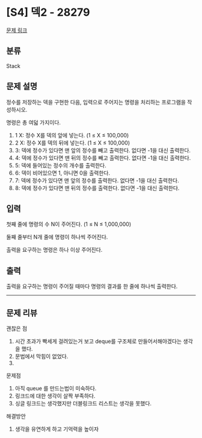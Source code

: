 # [S4] 덱2 - 28279
[문제 링크](https://www.acmicpc.net/problem/28279)

## 분류
Stack

## 문제 설명
정수를 저장하는 덱을 구현한 다음, 입력으로 주어지는 명령을 처리하는 프로그램을 작성하시오.

명령은 총 여덟 가지이다.

1. 1 X: 정수 X를 덱의 앞에 넣는다. (1 ≤ X ≤ 100,000)
2. 2 X: 정수 X를 덱의 뒤에 넣는다. (1 ≤ X ≤ 100,000)
3. 3: 덱에 정수가 있다면 맨 앞의 정수를 빼고 출력한다. 없다면 -1을 대신 출력한다.
4. 4: 덱에 정수가 있다면 맨 뒤의 정수를 빼고 출력한다. 없다면 -1을 대신 출력한다.
5. 5: 덱에 들어있는 정수의 개수를 출력한다.
6. 6: 덱이 비어있으면 1, 아니면 0을 출력한다.
7. 7: 덱에 정수가 있다면 맨 앞의 정수를 출력한다. 없다면 -1을 대신 출력한다.
8. 8: 덱에 정수가 있다면 맨 뒤의 정수를 출력한다. 없다면 -1을 대신 출력한다.

## 입력
첫째 줄에 명령의 수 N이 주어진다. (1 ≤ N ≤ 1,000,000)

둘째 줄부터 N개 줄에 명령이 하나씩 주어진다.

출력을 요구하는 명령은 하나 이상 주어진다.

## 출력
출력을 요구하는 명령이 주어질 때마다 명령의 결과를 한 줄에 하나씩 출력한다.

---

## 문제 리뷰

괜찮은 점
1. 시간 초과가 빡세게 걸려있는거 보고 deque를 구조체로 만들어서해야겠다는 생각을 했다.
2. 문법에서 막힘이 없었다.
3. 
문제점 
1. 아직 queue 를 만드는법이 미숙하다.
2. 링크드에 대한 생각이 살짝 부족하다.
3. 싱글 링크드는 생각했지만 더블링크드 리스트는 생각을 못했다.

해결방안
1. 생각을 유연하게 하고 기억력을 높이자